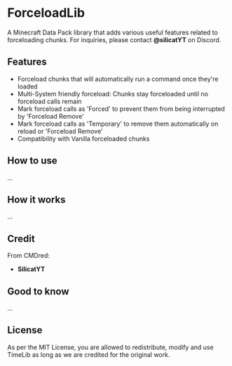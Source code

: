 # ForceloadLib
A Minecraft Data Pack library that adds various useful features related to forceloading chunks. For inquiries, please contact **@silicatYT** on Discord.

## Features
- Forceload chunks that will automatically run a command once they're loaded
- Multi-System friendly forceload: Chunks stay forceloaded until no forceload calls remain
- Mark forceload calls as 'Forced' to prevent them from being interrupted by 'Forceload Remove'
- Mark forceload calls as 'Temporary' to remove them automatically on reload or 'Forceload Remove'
- Compatibility with Vanilla forceloaded chunks

## How to use
...

## How it works
...

## Credit
From CMDred:
- **SilicatYT**

## Good to know
...

## License
As per the MIT License, you are allowed to redistribute, modify and use TimeLib as long as we are credited for the original work.
